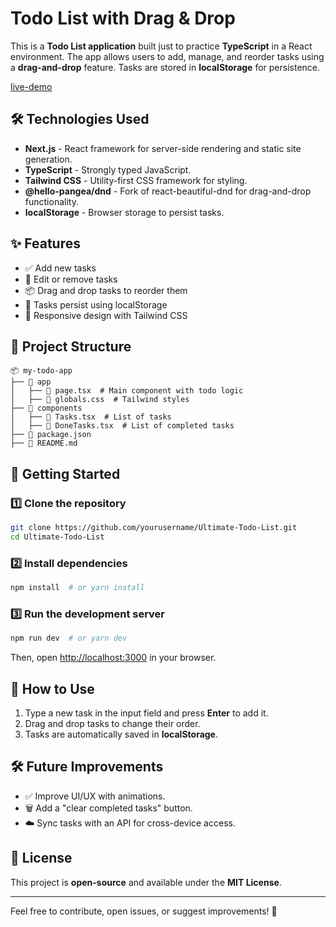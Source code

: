 # Todo List with Drag & Drop

This is a **Todo List application** built just to practice **TypeScript** in a React environment. The app allows users to add, manage, and reorder tasks using a **drag-and-drop** feature. Tasks are stored in **localStorage** for persistence.

[live-demo](https://ultimate-todo-list-topaz.vercel.app/)

## 🛠️ Technologies Used

- **Next.js** - React framework for server-side rendering and static site generation.
- **TypeScript** - Strongly typed JavaScript.
- **Tailwind CSS** - Utility-first CSS framework for styling.
- **@hello-pangea/dnd** - Fork of react-beautiful-dnd for drag-and-drop functionality.
- **localStorage** - Browser storage to persist tasks.

## ✨ Features

- ✅ Add new tasks
- 📝 Edit or remove tasks
- 📦 Drag and drop tasks to reorder them
- 🔄 Tasks persist using localStorage
- 🎨 Responsive design with Tailwind CSS

## 📂 Project Structure

```
📦 my-todo-app
├── 📁 app
│   ├── 📄 page.tsx  # Main component with todo logic
│   ├── 📄 globals.css  # Tailwind styles
├── 📁 components
│   ├── 📄 Tasks.tsx  # List of tasks
│   ├── 📄 DoneTasks.tsx  # List of completed tasks
├── 📄 package.json
├── 📄 README.md
```

## 🚀 Getting Started

### 1️⃣ Clone the repository

```bash
git clone https://github.com/yourusername/Ultimate-Todo-List.git
cd Ultimate-Todo-List
```

### 2️⃣ Install dependencies

```bash
npm install  # or yarn install
```

### 3️⃣ Run the development server

```bash
npm run dev  # or yarn dev
```

Then, open [http://localhost:3000](http://localhost:3000) in your browser.

## 🎯 How to Use

1. Type a new task in the input field and press **Enter** to add it.
2. Drag and drop tasks to change their order.
3. Tasks are automatically saved in **localStorage**.

## 🛠️ Future Improvements

- ✅ Improve UI/UX with animations.
- 🗑️ Add a "clear completed tasks" button.
- ☁️ Sync tasks with an API for cross-device access.

## 📜 License

This project is **open-source** and available under the **MIT License**.

---

Feel free to contribute, open issues, or suggest improvements! 🚀
